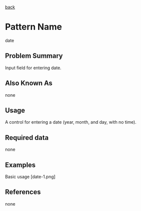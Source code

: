 [back](#)
# Pattern Name

date

## Problem Summary

Input field for entering date.

## Also Known As

none

## Usage

A control for entering a date (year, month, and day, with no time).

## Required data

none


## Examples

Basic usage
[date-1.png]


## References

none



